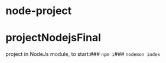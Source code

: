 # node-project
# projectNodejsFinal
project in NodeJs module,
to start:### `npm i`### `nodemon index`
